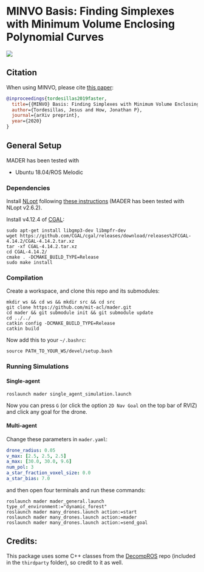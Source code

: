 # MINVO Basis: Finding Simplexes with Minimum Volume Enclosing Polynomial Curves #

![](./imgs/minvo3d.png) 

## Citation

When using MINVO, please cite [this paper](https://www.google.com/):

```bibtex
@inproceedings{tordesillas2019faster,
  title={{MINVO} Basis: Finding Simplexes with Minimum Volume Enclosing Polynomial Curves},
  author={Tordesillas, Jesus and How, Jonathan P},
  journal={arXiv preprint},
  year={2020}
}
```

## General Setup
MADER has been tested with 
* Ubuntu 18.04/ROS Melodic 

### Dependencies

Install [NLopt](https://nlopt.readthedocs.io/en/latest/) following [these instructions](https://nlopt.readthedocs.io/en/latest/#download-and-installation) (MADER has been tested with NLopt v2.6.2).

Install v4.12.4 of [CGAL](https://www.cgal.org/): 

```
sudo apt-get install libgmp3-dev libmpfr-dev
wget https://github.com/CGAL/cgal/releases/download/releases%2FCGAL-4.14.2/CGAL-4.14.2.tar.xz
tar -xf CGAL-4.14.2.tar.xz
cd CGAL-4.14.2/
cmake . -DCMAKE_BUILD_TYPE=Release
sudo make install
```

### Compilation

Create a workspace, and clone this repo and its submodules:
```
mkdir ws && cd ws && mkdir src && cd src
git clone https://github.com/mit-acl/mader.git
cd mader && git submodule init && git submodule update
cd ../../
catkin config -DCMAKE_BUILD_TYPE=Release
catkin build
```

Now add this to your `~/.bashrc`: 
```
source PATH_TO_YOUR_WS/devel/setup.bash
```

### Running Simulations

#### Single-agent
```
roslaunch mader single_agent_simulation.launch
```
Now you can press `G` (or click the option `2D Nav Goal` on the top bar of RVIZ) and click any goal for the drone. 

#### Multi-agent

Change these parameters in `mader.yaml`:

```yaml
drone_radius: 0.05
v_max: [2.5, 2.5, 2.5]     
a_max: [30.0, 30.0, 9.6]  
num_pol: 3
a_star_fraction_voxel_size: 0.0
a_star_bias: 7.0
```

and then open four terminals and run these commands:

```
roslaunch mader mader_general.launch type_of_environment:="dynamic_forest"
roslaunch mader many_drones.launch action:=start
roslaunch mader many_drones.launch action:=mader
roslaunch mader many_drones.launch action:=send_goal
```

## Credits:
This package uses some C++ classes from the [DecompROS](https://github.com/sikang/DecompROS) repo (included in the `thirdparty` folder), so credit to it as well. 

